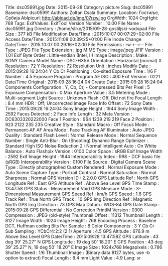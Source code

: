 Title: dsc05991.jpg
Date: 2015-09-28
Category: picture
Slug: dsc05991
Basename: dsc05991
Authors: Zoltan Csala
Summary:
Location: Гостиље, Србија
Ablpicurl: http://abload.de/img/07rzw.jpg
OrgWdth: 1024
OrgHght: 768
Tags:
ExifValues: ExifTool Version Number : 10.00
            File Name : dsc05991.jpg
            Directory : /home/slike/2015/09-28-gostiljski-vodopad
            File Size : 377 kB
            File Modification Date/Time : 2015:10:07 00:07:29+02:00
            File Access Date/Time : 2015:11:08 00:39:25+01:00
            File Inode Change Date/Time : 2015:10:07 00:29:16+02:00
            File Permissions : rw-r--r--
            File Type : JPEG
            File Type Extension : jpg
            MIME Type : image/jpeg
            JFIF Version : 1.01
            Exif Byte Order : Little-endian (Intel, II)
            Image Description :
            Make : SONY
            Camera Model Name : DSC-HX5V
            Orientation : Horizontal (normal)
            X Resolution : 72
            Y Resolution : 72
            Resolution Unit : inches
            Modify Date : 2015:09:28 16:24:04
            Y Cb Cr Positioning : Co-sited
            Exposure Time : 1/6
            F Number : 4.5
            Exposure Program : Program AE
            ISO : 400
            Exif Version : 0221
            Date/Time Original : 2015:09:28 16:24:04
            Create Date : 2015:09:28 16:24:04
            Components Configuration : Y, Cb, Cr, -
            Compressed Bits Per Pixel : 5
            Exposure Compensation : 0
            Max Aperture Value : 3.5
            Metering Mode : Multi-segment
            Light Source : Unknown
            Flash : Off, Did not fire
            Focal Length : 8.4 mm
            HDR : Off; Uncorrected image
            Face Info Offset : 72
            Sony Date Time : 2015:09:28 16:24:04
            Sony Image Height : 1944
            Sony Image Width : 2592
            Faces Detected : 2
            Face Info Length : 32
            Meta Version : DC6303320222000
            Face 1 Position : 964 1239 219 219
            Face 2 Position : 923 2122 235 235
            Creative Style : Standard
            Macro : Off
            Focus Mode : Permanent-AF
            AF Area Mode : Face Tracking
            AF Illuminator : Auto
            JPEG Quality : Standard
            Flash Level : Normal
            Release Mode : Normal
            Sequence Number : Single
            Anti-Blur : On (Shooting)
            Dynamic Range Optimizer : Standard
            High ISO Noise Reduction 2 : Normal
            Intelligent Auto : On
            White Balance : Auto
            Flashpix Version : 0100
            Color Space : sRGB
            Exif Image Width : 2592
            Exif Image Height : 1944
            Interoperability Index : R98 - DCF basic file (sRGB)
            Interoperability Version : 0100
            File Source : Digital Camera
            Scene Type : Directly photographed
            Custom Rendered : Normal
            Exposure Mode : Auto
            Scene Capture Type : Portrait
            Contrast : Normal
            Saturation : Normal
            Sharpness : Normal
            GPS Version ID : 2.2.0.0
            GPS Latitude Ref : North
            GPS Longitude Ref : East
            GPS Altitude Ref : Above Sea Level
            GPS Time Stamp : 13:47:58
            GPS Status : Measurement Void
            GPS Measure Mode : 3-Dimensional Measurement
            GPS Speed Ref : km/h
            GPS Speed : 1.6
            GPS Track Ref : True North
            GPS Track : 10
            GPS Img Direction Ref : Magnetic North
            GPS Img Direction : 73
            GPS Map Datum : WGS-84
            GPS Date Stamp : 2015:09:28
            GPS Differential : No Correction
            PrintIM Version : 0300
            Compression : JPEG (old-style)
            Thumbnail Offset : 11312
            Thumbnail Length : 8127
            Image Width : 1024
            Image Height : 768
            Encoding Process : Baseline DCT, Huffman coding
            Bits Per Sample : 8
            Color Components : 3
            Y Cb Cr Sub Sampling : YCbCr4:2:2 (2 1)
            Aperture : 4.5
            GPS Altitude : 676.9 m Above Sea Level
            GPS Date/Time : 2015:09:28 13:47:58Z
            GPS Latitude : 43 deg 39' 25.27" N
            GPS Longitude : 19 deg 50' 18.20" E
            GPS Position : 43 deg 39' 25.27" N, 19 deg 50' 18.20" E
            Image Size : 1024x768
            Megapixels : 0.786
            Shutter Speed : 1/6
            Thumbnail Image : (Binary data 8127 bytes, use -b option to extract)
            Focal Length : 8.4 mm
            Light Value : 4.9
Lang: sr

